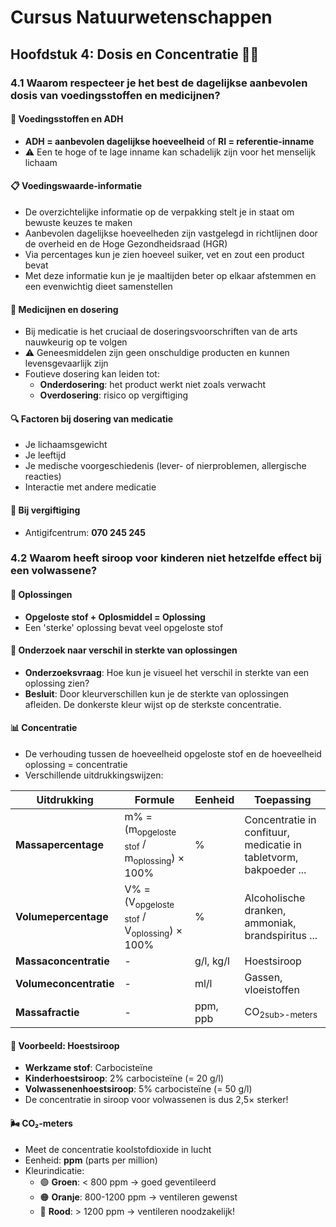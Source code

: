 # Cursus Natuurwetenschappen
## Hoofdstuk 4: Dosis en Concentratie 💊💧

### 4.1 Waarom respecteer je het best de dagelijkse aanbevolen dosis van voedingsstoffen en medicijnen?

#### 🥗 Voedingsstoffen en ADH
- **ADH = aanbevolen dagelijkse hoeveelheid** of **RI = referentie-inname**
- ⚠️ Een te hoge of te lage inname kan schadelijk zijn voor het menselijk lichaam

#### 📋 Voedingswaarde-informatie
- De overzichtelijke informatie op de verpakking stelt je in staat om bewuste keuzes te maken
- Aanbevolen dagelijkse hoeveelheden zijn vastgelegd in richtlijnen door de overheid en de Hoge Gezondheidsraad (HGR)
- Via percentages kun je zien hoeveel suiker, vet en zout een product bevat
- Met deze informatie kun je je maaltijden beter op elkaar afstemmen en een evenwichtig dieet samenstellen

#### 💉 Medicijnen en dosering
- Bij medicatie is het cruciaal de doseringsvoorschriften van de arts nauwkeurig op te volgen
- ⚠️ Geneesmiddelen zijn geen onschuldige producten en kunnen levensgevaarlijk zijn
- Foutieve dosering kan leiden tot:
  - **Onderdosering**: het product werkt niet zoals verwacht
  - **Overdosering**: risico op vergiftiging

#### 🔍 Factoren bij dosering van medicatie
- Je lichaamsgewicht
- Je leeftijd
- Je medische voorgeschiedenis (lever- of nierproblemen, allergische reacties)
- Interactie met andere medicatie

#### 🚨 Bij vergiftiging
- Antigifcentrum: **070 245 245**

### 4.2 Waarom heeft siroop voor kinderen niet hetzelfde effect bij een volwassene?

#### 🧪 Oplossingen
- **Opgeloste stof + Oplosmiddel = Oplossing**
- Een 'sterke' oplossing bevat veel opgeloste stof

#### 🔬 Onderzoek naar verschil in sterkte van oplossingen
- **Onderzoeksvraag**: Hoe kun je visueel het verschil in sterkte van een oplossing zien?
- **Besluit**: Door kleurverschillen kun je de sterkte van oplossingen afleiden. De donkerste kleur wijst op de sterkste concentratie.

#### 📊 Concentratie
- De verhouding tussen de hoeveelheid opgeloste stof en de hoeveelheid oplossing = concentratie
- Verschillende uitdrukkingswijzen:

| Uitdrukking | Formule | Eenheid | Toepassing |
|-------------|---------|---------|------------|
| **Massapercentage** | m% = (m<sub>opgeloste stof</sub> / m<sub>oplossing</sub>) × 100% | % | Concentratie in confituur, medicatie in tabletvorm, bakpoeder ... |
| **Volumepercentage** | V% = (V<sub>opgeloste stof</sub> / V<sub>oplossing</sub>) × 100% | % | Alcoholische dranken, ammoniak, brandspiritus ... |
| **Massaconcentratie** | - | g/l, kg/l | Hoestsiroop |
| **Volumeconcentratie** | - | ml/l | Gassen, vloeistoffen |
| **Massafractie** | - | ppm, ppb | CO<sub>2sub>-meters |

#### 🧁 Voorbeeld: Hoestsiroop
- **Werkzame stof**: Carbocisteïne
- **Kinderhoestsiroop**: 2% carbocisteïne (= 20 g/l)
- **Volwassenenhoestsiroop**: 5% carbocisteïne (= 50 g/l)
- De concentratie in siroop voor volwassenen is dus 2,5× sterker!

#### 🌬️ CO₂-meters
- Meet de concentratie koolstofdioxide in lucht
- Eenheid: **ppm** (parts per million)
- Kleurindicatie:
  - 🟢 **Groen**: < 800 ppm → goed geventileerd
  - 🟠 **Oranje**: 800-1200 ppm → ventileren gewenst
  - 🔴 **Rood**: > 1200 ppm → ventileren noodzakelijk!
